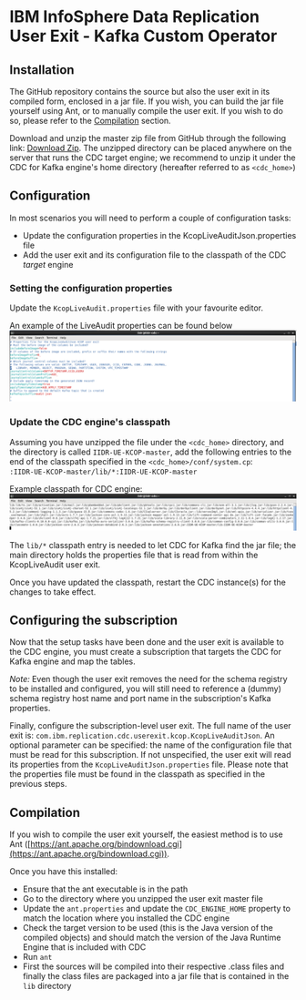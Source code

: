# IBM InfoSphere Data Replication User Exit - Kafka Custom Operator

## Installation
The GitHub repository contains the source but also the user exit in its compiled form, enclosed in a jar file. If you wish, you can build the jar file yourself using Ant, or to manually compile the user exit. If you wish to do so, please refer to the [Compilation](#compilation) section.

Download and unzip the master zip file from GitHub through the following link: [Download Zip](https://github.com/fketelaars/IIDR-UE-KCOP/archive/master.zip). The unzipped directory can be placed anywhere on the server that runs the CDC target engine; we recommend to unzip it under the CDC for Kafka engine's home directory (hereafter referred to as `<cdc_home>`)

## Configuration
In most scenarios you will need to perform a couple of configuration tasks:
- Update the configuration properties in the KcopLiveAuditJson.properties file
- Add the user exit and its configuration file to the classpath of the CDC *target* engine

### Setting the configuration properties
Update the `KcopLiveAudit.properties` file with your favourite editor.

An example of the LiveAudit properties can be found below
![User Exit Properties](Documentation/images/KcopLiveAudit_properties.png)

### Update the CDC engine's classpath
Assuming you have unzipped the file under the `<cdc_home>` directory, and the directory is called `IIDR-UE-KCOP-master`, add the following entries to the end of the classpath specified in the `<cdc_home>/conf/system.cp`: <br/>
`:IIDR-UE-KCOP-master/lib/*:IIDR-UE-KCOP-master`

Example classpath for CDC engine:
 ![Update Classpath](Documentation/images/Update_Classpath.png)
 
 The `lib/*` classpath entry is needed to let CDC for Kafka find the jar file; the main directory holds the properties file that is read from within the KcopLiveAudit user exit.

Once you have updated the classpath, restart the CDC instance(s) for the changes to take effect.

## Configuring the subscription
Now that the setup tasks have been done and the user exit is available to the CDC engine, you must create a subscription that targets the CDC for Kafka engine and map the tables.

*Note:* Even though the user exit removes the need for the schema registry to be installed and configured, you will still need to reference a (dummy) schema registry host name and port name in the subscription's Kafka properties.

Finally, configure the subscription-level user exit. The full name of the user exit is: `com.ibm.replication.cdc.userexit.kcop.KcopLiveAuditJson`. An optional parameter can be specified: the name of the configuration file that must be read for this subscription. If not unspecified, the user exit will read its properties from the `KcopLiveAuditJson.properties` file. Please note that the properties file must be found in the classpath as specified in the previous steps.



## Compilation
If you wish to compile the user exit yourself, the easiest method is to use Ant ([https://ant.apache.org/bindownload.cgi](https://ant.apache.org/bindownload.cgi)). 


Once you have this installed:
- Ensure that the ant executable is in the path
- Go to the directory where you unzipped the user exit master file
- Update the `ant.properties` and update the `CDC_ENGINE_HOME` property to match the location where you installed the CDC engine
- Check the target version to be used (this is the Java version of the compiled objects) and should match the version of the Java Runtime Engine that is included with CDC
- Run `ant`
- First the sources will be compiled into their respective .class files and finally the class files are packaged into a jar file that is contained in the `lib` directory

